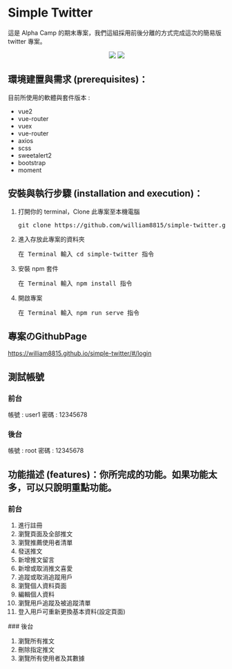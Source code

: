 # Simple Twitter
<p>
    這是 Alpha Camp 的期末專案，我們這組採用前後分離的方式完成這次的簡易版 twitter 專案。
</p>
<div align='center'>
    <img src='https://i.imgur.com/Ii8cCZ2.png'>
    <img src='https://i.imgur.com/pGOJMzL.png'>
</div>


## 環境建置與需求 (prerequisites)：
目前所使用的軟體與套件版本 :
<ul>
    <li>vue2</li>
    <li>vue-router</li>
    <li>vuex</li>
    <li>vue-router</li>
    <li>axios</li>
    <li>scss</li>
    <li>sweetalert2</li>
    <li>bootstrap</li>
    <li>moment</li>
</ul>

## 安裝與執行步驟 (installation and execution)：
<ol>
    <li>打開你的 terminal，Clone 此專案至本機電腦</li>
    <pre>git clone https://github.com/william8815/simple-twitter.git</pre>
    <li>進入存放此專案的資料夾</li>
    <pre>在 Terminal 輸入 cd simple-twitter 指令</pre>
    <li>安裝 npm 套件</li>
    <pre>在 Terminal 輸入 npm install 指令</pre>
    <li>開啟專案</li>
    <pre>在 Terminal 輸入 npm run serve 指令</pre>
</ol>

## 專案のGithubPage
<a href="https://william8815.github.io/simple-twitter/#/login">https://william8815.github.io/simple-twitter/#/login</a>

## 測試帳號
### 前台
帳號 : user1
密碼 : 12345678
### 後台
帳號 : root
密碼 : 12345678


## 功能描述 (features)：你所完成的功能。如果功能太多，可以只說明重點功能。

### 前台

<ol>
    <li>進行註冊</li>
    <li>瀏覽頁面及全部推文</li>
    <li>瀏覽推薦使用者清單</li>
    <li>發送推文</li>
    <li>新增推文留言</li>
    <li>新增或取消推文喜愛</li>
    <li>追蹤或取消追蹤用戶</li>
    <li>瀏覽個人資料頁面</li>
    <li>編輯個人資料</li>
    <li>瀏覽用戶追蹤及被追蹤清單</li>
    <li>登入用戶可重新更換基本資料(設定頁面)</li>
</ol>
### 後台
<ol>
    <li>瀏覽所有推文</li>
    <li>刪除指定推文</li>
    <li>瀏覽所有使用者及其數據</li>
</ol>
